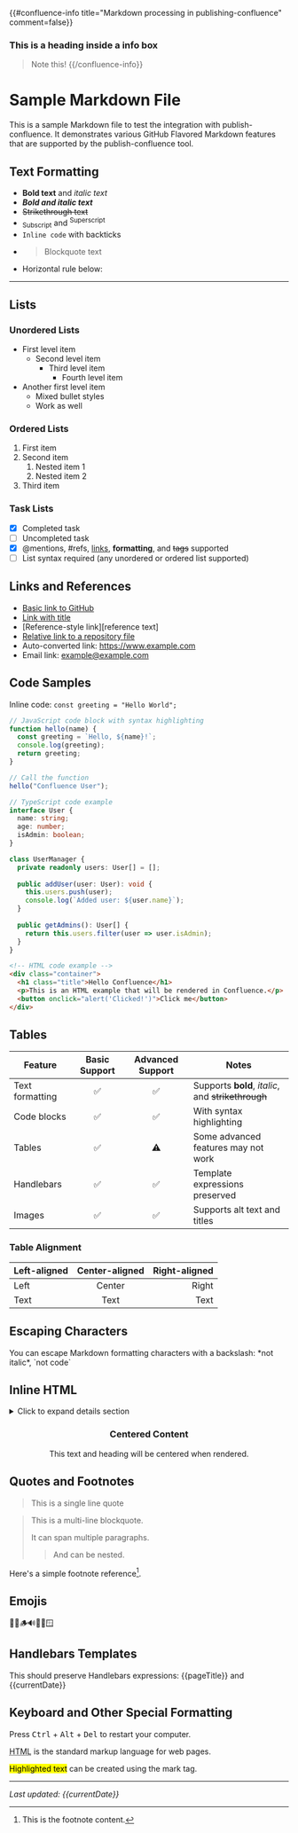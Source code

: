 {{#confluence-info title="Markdown processing in publishing-confluence" comment=false}}
  ### This is a heading inside a info box
  > Note this!
{{/confluence-info}}

# Sample Markdown File

This is a sample Markdown file to test the integration with publish-confluence. It demonstrates various GitHub Flavored Markdown features that are supported by the publish-confluence tool.

## Text Formatting

- **Bold text** and *italic text*
- ***Bold and italic text***
- ~~Strikethrough text~~
- <sub>Subscript</sub> and <sup>Superscript</sup>
- `Inline code` with backticks
- > Blockquote text
- Horizontal rule below:

---

## Lists

### Unordered Lists
- First level item
  - Second level item
    - Third level item
      - Fourth level item
- Another first level item
  * Mixed bullet styles
  + Work as well

### Ordered Lists
1. First item
2. Second item
   1. Nested item 1
   2. Nested item 2
3. Third item

### Task Lists
- [x] Completed task
- [ ] Uncompleted task
- [x] @mentions, #refs, [links](https://github.com), **formatting**, and ~~tags~~ supported
- [ ] List syntax required (any unordered or ordered list supported)

## Links and References

- [Basic link to GitHub](https://github.com)
- [Link with title](https://github.com "GitHub's Homepage")
- [Reference-style link][reference text]
- [Relative link to a repository file](../README.md)
- Auto-converted link: https://www.example.com
- Email link: <example@example.com>

## Code Samples

Inline code: `const greeting = "Hello World";`

```javascript
// JavaScript code block with syntax highlighting
function hello(name) {
  const greeting = `Hello, ${name}!`;
  console.log(greeting);
  return greeting;
}

// Call the function
hello("Confluence User");
```

```typescript
// TypeScript code example
interface User {
  name: string;
  age: number;
  isAdmin: boolean;
}

class UserManager {
  private readonly users: User[] = [];
  
  public addUser(user: User): void {
    this.users.push(user);
    console.log(`Added user: ${user.name}`);
  }
  
  public getAdmins(): User[] {
    return this.users.filter(user => user.isAdmin);
  }
}
```

```html
<!-- HTML code example -->
<div class="container">
  <h1 class="title">Hello Confluence</h1>
  <p>This is an HTML example that will be rendered in Confluence.</p>
  <button onclick="alert('Clicked!')">Click me</button>
</div>
```

## Tables

| Feature | Basic Support | Advanced Support | Notes |
|---------|:-------------:|:----------------:|-------|
| Text formatting | ✅ | ✅ | Supports **bold**, *italic*, and ~~strikethrough~~ |
| Code blocks | ✅ | ✅ | With syntax highlighting |
| Tables | ✅ | ⚠️ | Some advanced features may not work |
| Handlebars | ✅ | ✅ | Template expressions preserved |
| Images | ✅ | ✅ | Supports alt text and titles |

### Table Alignment

| Left-aligned | Center-aligned | Right-aligned |
|:-------------|:--------------:|--------------:|
| Left         | Center         | Right         |
| Text         | Text           | Text          |

## Escaping Characters

You can escape Markdown formatting characters with a backslash: \*not italic\*, \`not code\`

## Inline HTML

<details>
<summary>Click to expand details section</summary>

This is hidden content that can be expanded.

- You can include lists
- And other markdown formatting
- Inside HTML blocks

</details>

<div align="center">

### Centered Content

This text and heading will be centered when rendered.

</div>

## Quotes and Footnotes

> This is a single line quote

> This is a multi-line blockquote.
>
> It can span multiple paragraphs.
>
> > And can be nested.

Here's a simple footnote reference[^1].

[^1]: This is the footnote content.

## Emojis

🔗😂🪵🔊🔨📐🪟

## Handlebars Templates

This should preserve Handlebars expressions: {{pageTitle}} and {{currentDate}}

## Keyboard and Other Special Formatting

Press <kbd>Ctrl</kbd> + <kbd>Alt</kbd> + <kbd>Del</kbd> to restart your computer.

<abbr title="HyperText Markup Language">HTML</abbr> is the standard markup language for web pages.

<mark>Highlighted text</mark> can be created using the mark tag.

<hr/>
<p><em>Last updated: {{currentDate}}</em></p>